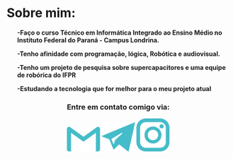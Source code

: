 
<head>
    <strong><h1>Sobre mim:</h2></strong>
    <link rel="stylesheet" href="./Main.css">
        <div id="container1"><ul>
        <strong><p>     -Faço o curso Técnico em Informática Integrado ao Ensino Médio no Instituto Federal do Paraná - Campus Londrina.</p></strong>
        <strong><p>     -Tenho afinidade com programação, lógica, Robótica e audiovisual.</p></strong>
        <strong><p>     -Tenho um projeto de pesquisa sobre supercapacitores e uma equipe de robórica do IFPR</p></strong>
        <strong><p>     -Estudando a tecnologia que for melhor para o meu projeto atual</p></strong>
    </ul></div>
</head>
<body>
    <div id="conteiner2" align="center">
        <h3>Entre em contato comigo via:</h3> 
        <a href = "mailto:gipereirasella@gmail.com">
        <img src="./Imagens/Logo-gmail.svg" width="75"></a>
        <a href = "https://t.me/GiovaniSella">
        <img src="./Imagens/Logo-telegram.svg" width="75"></a>
        <a href = "https://www.instagram.com/gipereirasella/">
        <img src="./Imagens/Logo-instagram.svg"width="75"></a>
    </div>
</body>

<!--
### Sobre mim 
* Estudo no Instituto Federal do Paraná - Campus Londrina. Faço o curso Técnico em Informática Integrado ao Ensino Médio
* Tenho afinidade com programação, lógica, Robótica e audiovisual. Tenho um projeto de pesquisa sobre supercapacitores e uma equipe de robórica também pelo IFPR
* Estudando a tecnologia que for melhor para o meu projeto atual kk 
<h3 <p align="center">Entre em contato comigo via:</p> 
<p align="center"> 
<a href = "mailto:gipereirasella@gmail.com"><img src="Imagens/gmailCiano.svg" width="50"></a>
<a href = "https://t.me/GiovaniSella"><img src="Imagens/telegramCiano.svg" width="50"></a>
**GiovaniSella/GiovaniSella** is a ✨ _special_ ✨ repository because its `README.md` (this file) appears on your GitHub profile.
Here are some ideas to get you started:
- 🔭 I’m currently working on ...
- 🌱 I’m currently learning ...
- 👯 I’m looking to collaborate on ...
- 🤔 I’m looking for help with ...
- 💬 Ask me about ...
- 📫 How to reach me: ...
- 😄 Pronouns: ...
- ⚡ Fun fact: ...
-->

